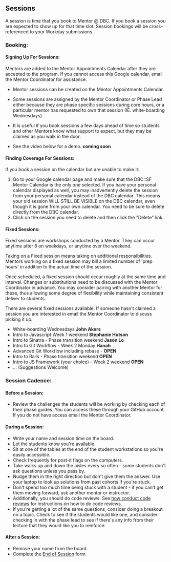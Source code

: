 ## Sessions

A session is time that you book to Mentor @ DBC. If you book a session you are expected to show up for that time slot. Session bookings will be cross-referenced to your Workday submissions.

### Booking:

#### Signing Up For Sessions:
Mentors are added to the Mentor Appointments Calendar after they are accepted to the program. If you cannot access this Google calendar, email the Mentor Coordinator for assistance.

- Mentor sessions can be created on the Mentor Appointments Calendar.
- Some sessions are assigned by the Mentor Coordinator or Phase Lead either because they are phase specific sessions during core hours, or a particular mentor has requested to own that session (IE. white-boarding Wednesdays).
- It is useful if you book sessions a few days ahead of time so students and other Mentors know what support to expect, but they may be claimed as you walk in the door.

- See the video below for a demo. **coming soon**

#### Finding Coverage For Sessions:
If you book a session on the calendar but are unable to make it:

  1. Go to your Google calendar page and make sure that the DBC::SF Mentor Calendar is the only one selected. If you have your personal calendar displayed as well, you may inadvertently delete the session from your personal calendar instead of the DBC calendar. This means your old session WILL STILL BE VISIBLE on the DBC calendar, even though it is gone from your own calendar. You need to be sure to delete directly from the DBC calendar.
  2. Click on the session you need to delete and then click the "Delete" link.

#### Fixed Sessions:
Fixed sessions are workshops conducted by a Mentor. They can occur anytime after 6 on weekdays, or anytime over the weekend.

Taking on a Fixed session means taking on additional responsibilities. Mentors working on a fixed session may bill a limited number of 'prep hours' in addition to the actual time of the session.

Once scheduled, a fixed session should occur roughly at the same time and interval. Changes or substitutions need to be discussed with the Mentor Coordinator in advance. You may consider pairing with another Mentor for these, thus allowing some degree of flexibility while maintaining consistent deliver to students.

There are several fixed sessions available. If someone hasn't claimed a session you are interested in email the Mentor Coordinator to discuss picking it up.
  - White-boarding Wednesdays **John Akers**
  - Intro to Javascript Week 1 weekend **Stephanie Hutson**
  - Intro to Sinatra - Phase transition weekend **Jason Lo**
  - Intro to Git Workflow - Week 2 Monday **Hanah**
  - Advanced Git Workflow including rebase - **OPEN**
  - Intro to Rails - Phase transition weekend **OPEN**
  - Intro to JS Framework (your choice) - Week 2 weekend **OPEN**
  - ... (Suggestions Welcome)

### Session Cadence:

#### Before a Session:
- Review the challenges the students will be working by checking each of their phase guides. You can access these through your GitHub account. If you do not have access email the Mentor Coordinator.

#### During a Session:
- Write your name and session time on the board.
- Let the students know you're available.
- Sit at one of the tables at the end of the student workstations so you're easily accessible.
- Check frequently for post-it flags on the computers.
- Take walks up and down the aisles every so often - some students don't ask questions unless you pass by.
- Nudge them in the right direction but don't give them the answer. Use your laptop to look up solutions from past cohorts if you're stuck.
- Don't spend too much time being stuck with a student - if you can't get them moving forward, ask another mentor or instructor.
- Additionally, you should do code reviews. See [how conduct code reviews](code-review.md) for instructions on how to do code reviews.
- If you're getting a lot of the same questions, consider doing a breakout on a topic. Check to see if the students would like one, and consider checking in with the phase lead to see if there's any info from their lecture that they would like you to reinforce.

#### After a Session:
- Remove your name from the board.
- Complete the [End of Session](https://docs.google.com/a/devbootcamp.com/forms/d/1bNIBtgy2ephY5117eHa31iFVgVRxPJAA0zzyeEqvTlA/viewform) form.
